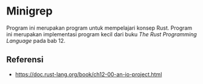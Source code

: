 # Minigrep

Program ini merupakan program untuk mempelajari konsep Rust. Program ini merupakan implementasi program kecil dari buku _The Rust Programming Language_ pada bab 12.

## Referensi

- https://doc.rust-lang.org/book/ch12-00-an-io-project.html

